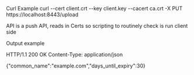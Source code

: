 Curl Example
curl --cert client.crt --key client.key --cacert ca.crt -X PUT https://localhost:8443/upload

API is a push API, reads in Certs so scripting to routinely check is run client side

Output example

HTTP/1.1 200 OK
Content-Type: application/json

{"common_name":"example.com","days_until_expiry":30}

